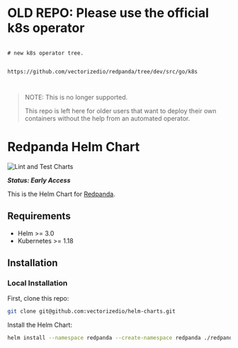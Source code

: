 # OLD REPO: Please use the official k8s operator



```

# new k8s operator tree.


https://github.com/vectorizedio/redpanda/tree/dev/src/go/k8s



```

> NOTE: This is no longer supported.
> 
> This repo is left here for older users that want to deploy their own containers without the help from an automated operator.
> 


# Redpanda Helm Chart

![Lint and Test Charts](https://github.com/vectorizedio/helm-charts/actions/workflows/lint-test.yml/badge.svg?branch=main)

***Status: Early Access***

This is the Helm Chart for [Redpanda](https://vectorized.io). 

## Requirements

* Helm >= 3.0
* Kubernetes >= 1.18

## Installation

### Local Installation

First, clone this repo:

```sh
git clone git@github.com:vectorizedio/helm-charts.git
```

Install the Helm Chart:

```sh
helm install --namespace redpanda --create-namespace redpanda ./redpanda
```

